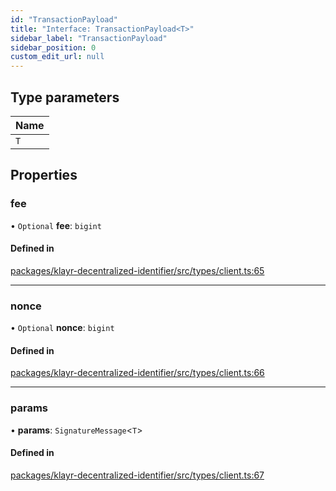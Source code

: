 ```yaml
---
id: "TransactionPayload"
title: "Interface: TransactionPayload<T>"
sidebar_label: "TransactionPayload"
sidebar_position: 0
custom_edit_url: null
---
```


## Type parameters

| Name |
| :------ |
| `T` |

## Properties

### fee

• `Optional` **fee**: `bigint`

#### Defined in

[packages/klayr-decentralized-identifier/src/types/client.ts:65](https://github.com/aldhosutra/klayr-did/blob/4de9da3/packages/klayr-decentralized-identifier/src/types/client.ts#L65)

___

### nonce

• `Optional` **nonce**: `bigint`

#### Defined in

[packages/klayr-decentralized-identifier/src/types/client.ts:66](https://github.com/aldhosutra/klayr-did/blob/4de9da3/packages/klayr-decentralized-identifier/src/types/client.ts#L66)

___

### params

• **params**: `SignatureMessage`<`T`\>

#### Defined in

[packages/klayr-decentralized-identifier/src/types/client.ts:67](https://github.com/aldhosutra/klayr-did/blob/4de9da3/packages/klayr-decentralized-identifier/src/types/client.ts#L67)
